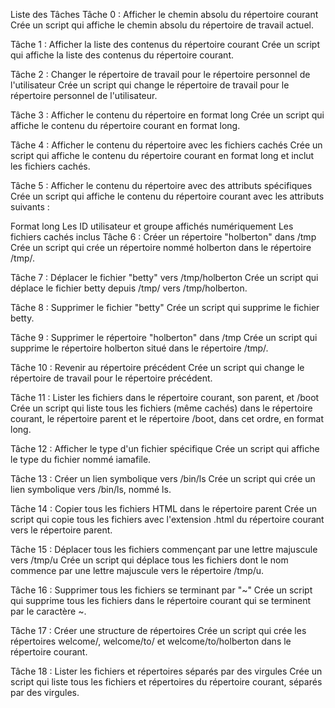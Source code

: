 Liste des Tâches
Tâche 0 : Afficher le chemin absolu du répertoire courant
Crée un script qui affiche le chemin absolu du répertoire de travail actuel.

Tâche 1 : Afficher la liste des contenus du répertoire courant
Crée un script qui affiche la liste des contenus du répertoire courant.

Tâche 2 : Changer le répertoire de travail pour le répertoire personnel de l'utilisateur
Crée un script qui change le répertoire de travail pour le répertoire personnel de l'utilisateur.

Tâche 3 : Afficher le contenu du répertoire en format long
Crée un script qui affiche le contenu du répertoire courant en format long.

Tâche 4 : Afficher le contenu du répertoire avec les fichiers cachés
Crée un script qui affiche le contenu du répertoire courant en format long et inclut les fichiers cachés.

Tâche 5 : Afficher le contenu du répertoire avec des attributs spécifiques
Crée un script qui affiche le contenu du répertoire courant avec les attributs suivants :

Format long
Les ID utilisateur et groupe affichés numériquement
Les fichiers cachés inclus
Tâche 6 : Créer un répertoire "holberton" dans /tmp
Crée un script qui crée un répertoire nommé holberton dans le répertoire /tmp/.

Tâche 7 : Déplacer le fichier "betty" vers /tmp/holberton
Crée un script qui déplace le fichier betty depuis /tmp/ vers /tmp/holberton.

Tâche 8 : Supprimer le fichier "betty"
Crée un script qui supprime le fichier betty.

Tâche 9 : Supprimer le répertoire "holberton" dans /tmp
Crée un script qui supprime le répertoire holberton situé dans le répertoire /tmp/.

Tâche 10 : Revenir au répertoire précédent
Crée un script qui change le répertoire de travail pour le répertoire précédent.

Tâche 11 : Lister les fichiers dans le répertoire courant, son parent, et /boot
Crée un script qui liste tous les fichiers (même cachés) dans le répertoire courant, le répertoire parent et le répertoire /boot, dans cet ordre, en format long.

Tâche 12 : Afficher le type d'un fichier spécifique
Crée un script qui affiche le type du fichier nommé iamafile.

Tâche 13 : Créer un lien symbolique vers /bin/ls
Crée un script qui crée un lien symbolique vers /bin/ls, nommé ls.

Tâche 14 : Copier tous les fichiers HTML dans le répertoire parent
Crée un script qui copie tous les fichiers avec l'extension .html du répertoire courant vers le répertoire parent.

Tâche 15 : Déplacer tous les fichiers commençant par une lettre majuscule vers /tmp/u
Crée un script qui déplace tous les fichiers dont le nom commence par une lettre majuscule vers le répertoire /tmp/u.

Tâche 16 : Supprimer tous les fichiers se terminant par "~"
Crée un script qui supprime tous les fichiers dans le répertoire courant qui se terminent par le caractère ~.

Tâche 17 : Créer une structure de répertoires
Crée un script qui crée les répertoires welcome/, welcome/to/ et welcome/to/holberton dans le répertoire courant.

Tâche 18 : Lister les fichiers et répertoires séparés par des virgules
Crée un script qui liste tous les fichiers et répertoires du répertoire courant, séparés par des virgules.
